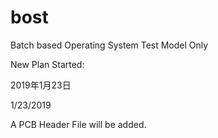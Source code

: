 # bost
Batch based Operating System Test Model Only

New Plan Started:

2019年1月23日

1/23/2019

A PCB Header File will be added.
